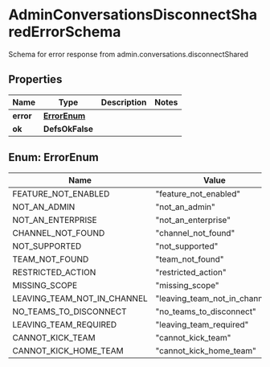 

# AdminConversationsDisconnectSharedErrorSchema

Schema for error response from admin.conversations.disconnectShared

## Properties

| Name | Type | Description | Notes |
|------------ | ------------- | ------------- | -------------|
|**error** | [**ErrorEnum**](#ErrorEnum) |  |  |
|**ok** | **DefsOkFalse** |  |  |



## Enum: ErrorEnum

| Name | Value |
|---- | -----|
| FEATURE_NOT_ENABLED | &quot;feature_not_enabled&quot; |
| NOT_AN_ADMIN | &quot;not_an_admin&quot; |
| NOT_AN_ENTERPRISE | &quot;not_an_enterprise&quot; |
| CHANNEL_NOT_FOUND | &quot;channel_not_found&quot; |
| NOT_SUPPORTED | &quot;not_supported&quot; |
| TEAM_NOT_FOUND | &quot;team_not_found&quot; |
| RESTRICTED_ACTION | &quot;restricted_action&quot; |
| MISSING_SCOPE | &quot;missing_scope&quot; |
| LEAVING_TEAM_NOT_IN_CHANNEL | &quot;leaving_team_not_in_channel&quot; |
| NO_TEAMS_TO_DISCONNECT | &quot;no_teams_to_disconnect&quot; |
| LEAVING_TEAM_REQUIRED | &quot;leaving_team_required&quot; |
| CANNOT_KICK_TEAM | &quot;cannot_kick_team&quot; |
| CANNOT_KICK_HOME_TEAM | &quot;cannot_kick_home_team&quot; |



